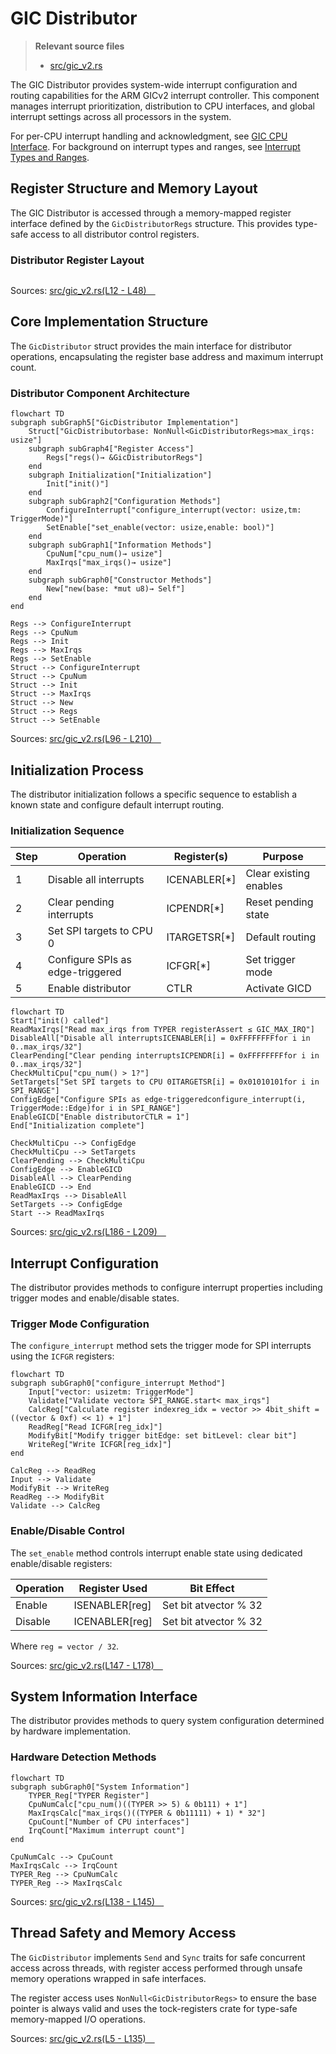 # GIC Distributor

> **Relevant source files**
> * [src/gic_v2.rs](https://github.com/arceos-org/arm_gicv2/blob/cf756f76/src/gic_v2.rs)

The GIC Distributor provides system-wide interrupt configuration and routing capabilities for the ARM GICv2 interrupt controller. This component manages interrupt prioritization, distribution to CPU interfaces, and global interrupt settings across all processors in the system.

For per-CPU interrupt handling and acknowledgment, see [GIC CPU Interface](/arceos-org/arm_gicv2/3.2-gic-cpu-interface). For background on interrupt types and ranges, see [Interrupt Types and Ranges](/arceos-org/arm_gicv2/2.1-interrupt-types-and-ranges).

## Register Structure and Memory Layout

The GIC Distributor is accessed through a memory-mapped register interface defined by the `GicDistributorRegs` structure. This provides type-safe access to all distributor control registers.

### Distributor Register Layout

```

```

Sources: [src/gic_v2.rs(L12 - L48)&emsp;](https://github.com/arceos-org/arm_gicv2/blob/cf756f76/src/gic_v2.rs#L12-L48)

## Core Implementation Structure

The `GicDistributor` struct provides the main interface for distributor operations, encapsulating the register base address and maximum interrupt count.

### Distributor Component Architecture

```mermaid
flowchart TD
subgraph subGraph5["GicDistributor Implementation"]
    Struct["GicDistributorbase: NonNull<GicDistributorRegs>max_irqs: usize"]
    subgraph subGraph4["Register Access"]
        Regs["regs()→ &GicDistributorRegs"]
    end
    subgraph Initialization["Initialization"]
        Init["init()"]
    end
    subgraph subGraph2["Configuration Methods"]
        ConfigureInterrupt["configure_interrupt(vector: usize,tm: TriggerMode)"]
        SetEnable["set_enable(vector: usize,enable: bool)"]
    end
    subgraph subGraph1["Information Methods"]
        CpuNum["cpu_num()→ usize"]
        MaxIrqs["max_irqs()→ usize"]
    end
    subgraph subGraph0["Constructor Methods"]
        New["new(base: *mut u8)→ Self"]
    end
end

Regs --> ConfigureInterrupt
Regs --> CpuNum
Regs --> Init
Regs --> MaxIrqs
Regs --> SetEnable
Struct --> ConfigureInterrupt
Struct --> CpuNum
Struct --> Init
Struct --> MaxIrqs
Struct --> New
Struct --> Regs
Struct --> SetEnable
```

Sources: [src/gic_v2.rs(L96 - L210)&emsp;](https://github.com/arceos-org/arm_gicv2/blob/cf756f76/src/gic_v2.rs#L96-L210)

## Initialization Process

The distributor initialization follows a specific sequence to establish a known state and configure default interrupt routing.

### Initialization Sequence

|Step|Operation|Register(s)|Purpose|
| --- | --- | --- | --- |
|1|Disable all interrupts|ICENABLER[*]|Clear existing enables|
|2|Clear pending interrupts|ICPENDR[*]|Reset pending state|
|3|Set SPI targets to CPU 0|ITARGETSR[*]|Default routing|
|4|Configure SPIs as edge-triggered|ICFGR[*]|Set trigger mode|
|5|Enable distributor|CTLR|Activate GICD|

```mermaid
flowchart TD
Start["init() called"]
ReadMaxIrqs["Read max_irqs from TYPER registerAssert ≤ GIC_MAX_IRQ"]
DisableAll["Disable all interruptsICENABLER[i] = 0xFFFFFFFFfor i in 0..max_irqs/32"]
ClearPending["Clear pending interruptsICPENDR[i] = 0xFFFFFFFFfor i in 0..max_irqs/32"]
CheckMultiCpu["cpu_num() > 1?"]
SetTargets["Set SPI targets to CPU 0ITARGETSR[i] = 0x01010101for i in SPI_RANGE"]
ConfigEdge["Configure SPIs as edge-triggeredconfigure_interrupt(i, TriggerMode::Edge)for i in SPI_RANGE"]
EnableGICD["Enable distributorCTLR = 1"]
End["Initialization complete"]

CheckMultiCpu --> ConfigEdge
CheckMultiCpu --> SetTargets
ClearPending --> CheckMultiCpu
ConfigEdge --> EnableGICD
DisableAll --> ClearPending
EnableGICD --> End
ReadMaxIrqs --> DisableAll
SetTargets --> ConfigEdge
Start --> ReadMaxIrqs
```

Sources: [src/gic_v2.rs(L186 - L209)&emsp;](https://github.com/arceos-org/arm_gicv2/blob/cf756f76/src/gic_v2.rs#L186-L209)

## Interrupt Configuration

The distributor provides methods to configure interrupt properties including trigger modes and enable/disable states.

### Trigger Mode Configuration

The `configure_interrupt` method sets the trigger mode for SPI interrupts using the `ICFGR` registers:

```mermaid
flowchart TD
subgraph subGraph0["configure_interrupt Method"]
    Input["vector: usizetm: TriggerMode"]
    Validate["Validate vector≥ SPI_RANGE.start< max_irqs"]
    CalcReg["Calculate register indexreg_idx = vector >> 4bit_shift = ((vector & 0xf) << 1) + 1"]
    ReadReg["Read ICFGR[reg_idx]"]
    ModifyBit["Modify trigger bitEdge: set bitLevel: clear bit"]
    WriteReg["Write ICFGR[reg_idx]"]
end

CalcReg --> ReadReg
Input --> Validate
ModifyBit --> WriteReg
ReadReg --> ModifyBit
Validate --> CalcReg
```

### Enable/Disable Control

The `set_enable` method controls interrupt enable state using dedicated enable/disable registers:

|Operation|Register Used|Bit Effect|
| --- | --- | --- |
|Enable|ISENABLER[reg]|Set bit atvector % 32|
|Disable|ICENABLER[reg]|Set bit atvector % 32|

Where `reg = vector / 32`.

Sources: [src/gic_v2.rs(L147 - L178)&emsp;](https://github.com/arceos-org/arm_gicv2/blob/cf756f76/src/gic_v2.rs#L147-L178)

## System Information Interface

The distributor provides methods to query system configuration determined by hardware implementation.

### Hardware Detection Methods

```mermaid
flowchart TD
subgraph subGraph0["System Information"]
    TYPER_Reg["TYPER Register"]
    CpuNumCalc["cpu_num()((TYPER >> 5) & 0b111) + 1"]
    MaxIrqsCalc["max_irqs()((TYPER & 0b11111) + 1) * 32"]
    CpuCount["Number of CPU interfaces"]
    IrqCount["Maximum interrupt count"]
end

CpuNumCalc --> CpuCount
MaxIrqsCalc --> IrqCount
TYPER_Reg --> CpuNumCalc
TYPER_Reg --> MaxIrqsCalc
```

Sources: [src/gic_v2.rs(L138 - L145)&emsp;](https://github.com/arceos-org/arm_gicv2/blob/cf756f76/src/gic_v2.rs#L138-L145)

## Thread Safety and Memory Access

The `GicDistributor` implements `Send` and `Sync` traits for safe concurrent access across threads, with register access performed through unsafe memory operations wrapped in safe interfaces.

The register access uses `NonNull<GicDistributorRegs>` to ensure the base pointer is always valid and uses the tock-registers crate for type-safe memory-mapped I/O operations.

Sources: [src/gic_v2.rs(L5 - L135)&emsp;](https://github.com/arceos-org/arm_gicv2/blob/cf756f76/src/gic_v2.rs#L5-L135)